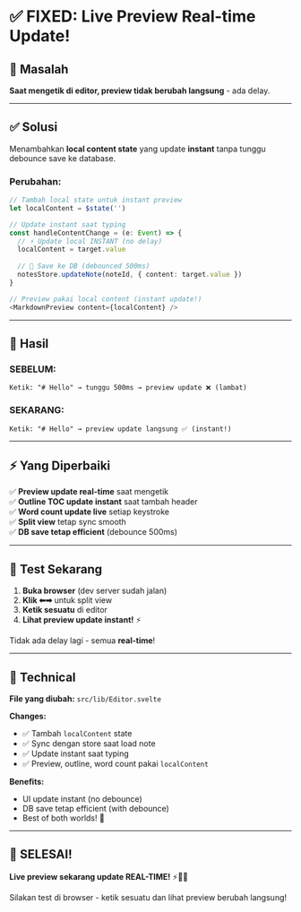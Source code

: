 # ✅ FIXED: Live Preview Real-time Update!

## 🐛 Masalah

**Saat mengetik di editor, preview tidak berubah langsung** - ada delay.

---

## ✅ Solusi

Menambahkan **local content state** yang update **instant** tanpa tunggu debounce save ke database.

### Perubahan:

```typescript
// Tambah local state untuk instant preview
let localContent = $state('')

// Update instant saat typing
const handleContentChange = (e: Event) => {
  // ⚡ Update local INSTANT (no delay)
  localContent = target.value
  
  // 💾 Save ke DB (debounced 500ms)
  notesStore.updateNote(noteId, { content: target.value })
}

// Preview pakai local content (instant update!)
<MarkdownPreview content={localContent} />
```

---

## 🎯 Hasil

### SEBELUM:
```
Ketik: "# Hello" → tunggu 500ms → preview update ❌ (lambat)
```

### SEKARANG:
```
Ketik: "# Hello" → preview update langsung ✅ (instant!)
```

---

## ⚡ Yang Diperbaiki

✅ **Preview update real-time** saat mengetik  
✅ **Outline TOC update instant** saat tambah header  
✅ **Word count update live** setiap keystroke  
✅ **Split view** tetap sync smooth  
✅ **DB save tetap efficient** (debounce 500ms)  

---

## 🚀 Test Sekarang

1. **Buka browser** (dev server sudah jalan)
2. **Klik ⬅➡** untuk split view
3. **Ketik sesuatu** di editor
4. **Lihat preview update instant!** ⚡

Tidak ada delay lagi - semua **real-time**!

---

## 📝 Technical

**File yang diubah:** `src/lib/Editor.svelte`

**Changes:**
- ✅ Tambah `localContent` state
- ✅ Sync dengan store saat load note
- ✅ Update instant saat typing
- ✅ Preview, outline, word count pakai `localContent`

**Benefits:**
- UI update instant (no debounce)
- DB save tetap efficient (with debounce)
- Best of both worlds! 🎉

---

## 🎊 **SELESAI!**

**Live preview sekarang update REAL-TIME!** ⚡📝✨

Silakan test di browser - ketik sesuatu dan lihat preview berubah langsung!
